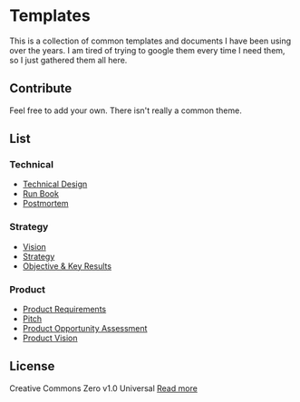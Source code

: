 # Templates

This is a collection of common templates and documents I have been using over the years. I am tired of trying to google them every time I need them, so I just gathered them all here.

## Contribute

Feel free to add your own. There isn't really a common theme.

## List

### Technical

- [Technical Design](https://github.com/kbariotis/templates/tree/master/templates/TECHNICAL_DESIGN)
- [Run Book](https://github.com/kbariotis/templates/tree/master/templates/RUN_BOOK)
- [Postmortem](https://github.com/kbariotis/templates/tree/master/templates/POSTMORTEM)

### Strategy

- [Vision](https://github.com/kbariotis/templates/tree/master/templates/VISION)
- [Strategy](https://github.com/kbariotis/templates/tree/master/templates/STRATEGY)
- [Objective & Key Results](https://github.com/kbariotis/templates/tree/master/templates/OBJECTIVE_KEY_RESULTS)

### Product

- [Product Requirements](https://github.com/kbariotis/templates/tree/master/templates/PRODUCT_REQUIREMENTS)
- [Pitch](https://github.com/kbariotis/templates/tree/master/templates/PITCH)
- [Product Opportunity Assessment](https://github.com/kbariotis/templates/tree/master/templates/PRODUCT_OPPORTUNITY_ASSESSMENT)
- [Product Vision](https://github.com/kbariotis/templates/tree/master/templates/PRODUCT_VISION)

## License

Creative Commons Zero v1.0 Universal [Read more](https://github.com/kbariotis/templates/blob/master/LICENSE)
